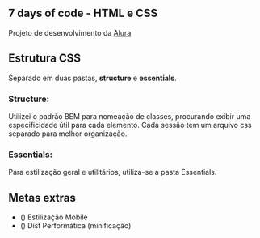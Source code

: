 

## 7 days of code - HTML e CSS


Projeto de desenvolvimento da [Alura](https://7daysofcode.io/)



## Estrutura CSS

Separado em duas pastas, **structure** e **essentials**.

### Structure: 
Utilizei o padrão BEM para nomeação de classes, procurando exibir uma especificidade útil para cada elemento. Cada sessão tem um arquivo css separado para melhor organização. 


### Essentials:
Para estilização geral e utilitários, utiliza-se a pasta Essentials.  

## Metas extras

- () Estilização Mobile
- () Dist Performática (minificação) 